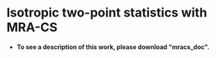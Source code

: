 # Isotropic two-point statistics with MRA-CS

- #### To see a description of this work, please download "mracs_doc".
